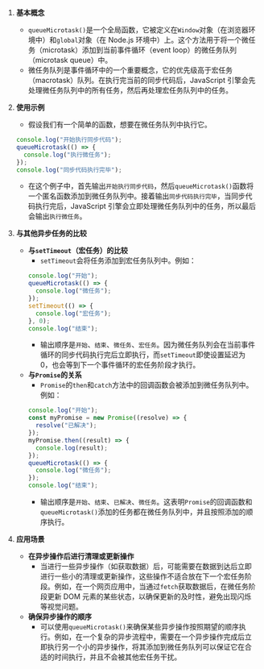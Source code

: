 1. **基本概念**

   - `queueMicrotask()`是一个全局函数，它被定义在`Window`对象（在浏览器环境中）和`global`对象（在 Node.js 环境中）上。这个方法用于将一个微任务（microtask）添加到当前事件循环（event loop）的微任务队列（microtask queue）中。
   - 微任务队列是事件循环中的一个重要概念，它的优先级高于宏任务（macrotask）队列。在执行完当前的同步代码后，JavaScript 引擎会先处理微任务队列中的所有任务，然后再处理宏任务队列中的任务。

2. **使用示例**

   - 假设我们有一个简单的函数，想要在微任务队列中执行它。

   ```javascript
   console.log("开始执行同步代码");
   queueMicrotask(() => {
     console.log("执行微任务");
   });
   console.log("同步代码执行完毕");
   ```

   - 在这个例子中，首先输出`开始执行同步代码`，然后`queueMicrotask()`函数将一个匿名函数添加到微任务队列中。接着输出`同步代码执行完毕`，当同步代码执行完后，JavaScript 引擎会立即处理微任务队列中的任务，所以最后会输出`执行微任务`。

3. **与其他异步任务的比较**

   - **与`setTimeout`（宏任务）的比较**
     - `setTimeout`会将任务添加到宏任务队列中。例如：
     ```javascript
     console.log("开始");
     queueMicrotask(() => {
       console.log("微任务");
     });
     setTimeout(() => {
       console.log("宏任务");
     }, 0);
     console.log("结束");
     ```
     - 输出顺序是`开始`、`结束`、`微任务`、`宏任务`。因为微任务队列会在当前事件循环的同步代码执行完后立即执行，而`setTimeout`即使设置延迟为 0，也会等到下一个事件循环的宏任务阶段才执行。
   - **与`Promise`的关系**
     - `Promise`的`then`和`catch`方法中的回调函数会被添加到微任务队列中。例如：
     ```javascript
     console.log("开始");
     const myPromise = new Promise((resolve) => {
       resolve("已解决");
     });
     myPromise.then((result) => {
       console.log(result);
     });
     queueMicrotask(() => {
       console.log("微任务");
     });
     console.log("结束");
     ```
     - 输出顺序是`开始`、`结束`、`已解决`、`微任务`。这表明`Promise`的回调函数和`queueMicrotask()`添加的任务都在微任务队列中，并且按照添加的顺序执行。

4. **应用场景**
   - **在异步操作后进行清理或更新操作**
     - 当进行一些异步操作（如获取数据）后，可能需要在数据到达后立即进行一些小的清理或更新操作，这些操作不适合放在下一个宏任务阶段。例如，在一个网页应用中，当通过`fetch`获取数据后，在微任务阶段更新 DOM 元素的某些状态，以确保更新的及时性，避免出现闪烁等视觉问题。
   - **确保异步操作的顺序**
     - 可以使用`queueMicrotask()`来确保某些异步操作按照期望的顺序执行。例如，在一个复杂的异步流程中，需要在一个异步操作完成后立即执行另一个小的异步操作，将其添加到微任务队列可以保证它在合适的时间执行，并且不会被其他宏任务干扰。
